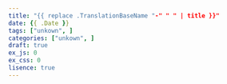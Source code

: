 ```yaml
---
title: "{{ replace .TranslationBaseName "-" " " | title }}"
date: {{ .Date }}
tags: ["unkown", ]
categories: ["unkown", ]
draft: true
ex_js: 0
ex_css: 0
lisence: true
---
```

